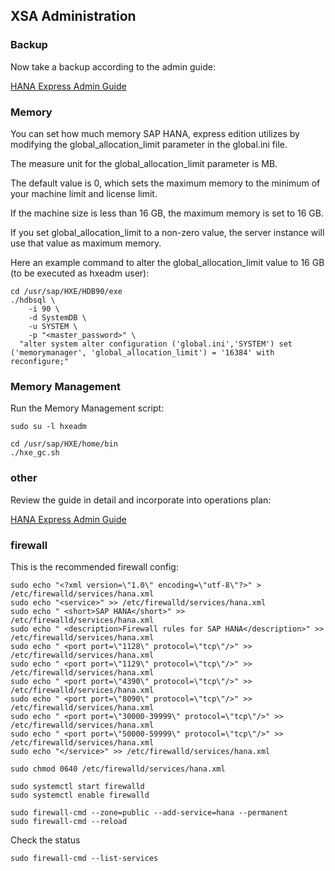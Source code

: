 ## XSA Administration

### Backup

Now take a backup according to the admin guide:

[HANA Express Admin Guide](https://help.sap.com/viewer/6b94445c94ae495c83a19646e7c3fd56/2.0.00/en-US)


### Memory

You can set how much memory SAP HANA, express edition utilizes by modifying the global_allocation_limit parameter in the global.ini file.

The measure unit for the global_allocation_limit parameter is MB.

The default value is 0, which sets the maximum memory to the minimum of your machine limit and license limit.

If the machine size is less than 16 GB, the maximum memory is set to 16 GB.

If you set global_allocation_limit to a non-zero value, the server instance will use that value as maximum memory.

Here an example command to alter the global_allocation_limit value to 16 GB (to be executed as hxeadm user):

```
cd /usr/sap/HXE/HDB90/exe
./hdbsql \
	-i 90 \
	-d SystemDB \
	-u SYSTEM \
	-p "<master_password>" \
  "alter system alter configuration ('global.ini','SYSTEM') set ('memorymanager', 'global_allocation_limit') = '16384' with reconfigure;"
```


### Memory Management

Run the Memory Management script:

```
sudo su -l hxeadm

cd /usr/sap/HXE/home/bin
./hxe_gc.sh

```


### other

Review the guide in detail and incorporate into operations plan:

[HANA Express Admin Guide](https://help.sap.com/viewer/6b94445c94ae495c83a19646e7c3fd56/2.0.00/en-US)


### firewall

This is the recommended firewall config:

```
sudo echo "<?xml version=\"1.0\" encoding=\"utf-8\"?>" > /etc/firewalld/services/hana.xml
sudo echo "<service>" >> /etc/firewalld/services/hana.xml
sudo echo "	<short>SAP HANA</short>" >> /etc/firewalld/services/hana.xml
sudo echo "	<description>Firewall rules for SAP HANA</description>" >> /etc/firewalld/services/hana.xml
sudo echo "	<port port=\"1128\" protocol=\"tcp\"/>" >> /etc/firewalld/services/hana.xml
sudo echo "	<port port=\"1129\" protocol=\"tcp\"/>" >> /etc/firewalld/services/hana.xml
sudo echo "	<port port=\"4390\" protocol=\"tcp\"/>" >> /etc/firewalld/services/hana.xml
sudo echo "	<port port=\"8090\" protocol=\"tcp\"/>" >> /etc/firewalld/services/hana.xml
sudo echo "	<port port=\"30000-39999\" protocol=\"tcp\"/>" >> /etc/firewalld/services/hana.xml
sudo echo "	<port port=\"50000-59999\" protocol=\"tcp\"/>" >> /etc/firewalld/services/hana.xml
sudo echo "</service>" >> /etc/firewalld/services/hana.xml

sudo chmod 0640 /etc/firewalld/services/hana.xml

sudo systemctl start firewalld
sudo systemctl enable firewalld

sudo firewall-cmd --zone=public --add-service=hana --permanent
sudo firewall-cmd --reload
```


Check the status
```
sudo firewall-cmd --list-services
```
